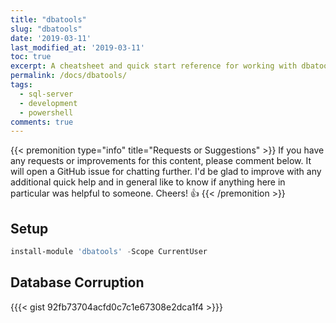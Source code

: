 ```yaml
---
title: "dbatools"
slug: "dbatools"
date: '2019-03-11'
last_modified_at: '2019-03-11'
toc: true
excerpt: A cheatsheet and quick start reference for working with dbatools
permalink: /docs/dbatools/
tags:
  - sql-server
  - development
  - powershell
comments: true
---
```


{{< premonition type="info" title="Requests or Suggestions" >}}
If you have any requests or improvements for this content, please comment below. It will open a GitHub issue for chatting further.
I'd be glad to improve with any additional quick help and in general like to know if anything here in particular was helpful to someone.
Cheers! 👍
{{< /premonition >}}

## Setup

```powershell
install-module 'dbatools' -Scope CurrentUser
```

## Database Corruption

{{{< gist 92fb73704acfd0c7c1e67308e2dca1f4 >}}}
